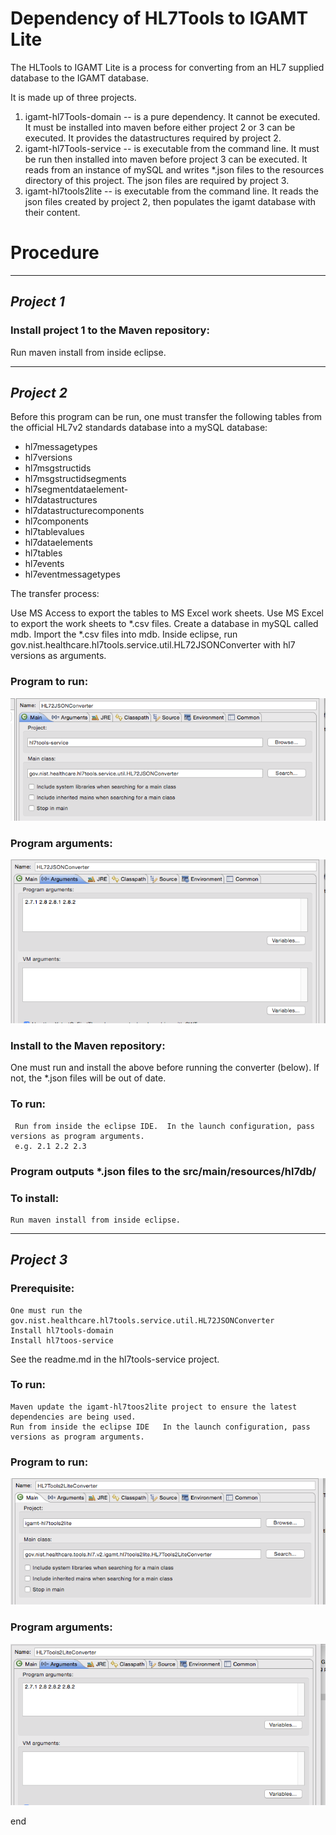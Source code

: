 # Dependency of HL7Tools to IGAMT Lite

The HLTools to IGAMT Lite is a process for converting from an HL7 supplied database to the IGAMT database.

It is made up of three projects.

 1. igamt-hl7Tools-domain -- is a pure dependency.  It cannot be executed.  It must be installed into maven before either
project 2 or 3 can be executed. It provides the datastructures required by project 2.
 2. igamt-hl7Tools-service -- is executable from the command line.  It must be run then installed into maven before project 3 can be executed.  It reads from an instance of mySQL and writes *.json files to the 
resources directory of this project. The json files are required by project 3.
 3. igamt-hl7tools2lite -- is executable from the command line.  It reads the json files created by project 2, then populates the igamt database with their content.

# Procedure

***
## _Project 1_
### Install project 1 to the Maven repository:
Run maven install from inside eclipse.

***
## _Project 2_
Before this program can be run, one must transfer the following tables from the official HL7v2 standards database into a
mySQL database: 
* hl7messagetypes
* hl7versions
* hl7msgstructids
* hl7msgstructidsegments
* hl7segmentdataelement-
* hl7datastructures
* hl7datastructurecomponents
* hl7components
* hl7tablevalues
* hl7dataelements
* hl7tables
* hl7events
* hl7eventmessagetypes
	
The transfer process:

Use MS Access to export the tables to MS Excel work sheets.
Use MS Excel to export the work sheets to *.csv files.
Create a database in mySQL called mdb.
Import the *.csv files into mdb.
Inside eclipse, run gov.nist.healthcare.hl7tools.service.util.HL72JSONConverter with hl7 versions as arguments.
### Program to run:
![Program to run](img/program22run.png)
### Program arguments:
![Program arguments](img/program2args.png)

### Install to the Maven repository:

One must run and install the above before running the converter (below). If not, the *.json files will be out of date.

### To run:
	 Run from inside the eclipse IDE.  In the launch configuration, pass versions as program arguments.
	 e.g. 2.1 2.2 2.3 
	
### Program outputs *.json files to the src/main/resources/hl7db/<version>

### To install:
	Run maven install from inside eclipse.

***
## _Project 3_
### Prerequisite:
	One must run the gov.nist.healthcare.hl7tools.service.util.HL72JSONConverter
	Install hl7tools-domain
	Install hl7toos-service
See the readme.md in the hl7tools-service project.
	

### To run:
	Maven update the igamt-hl7toos2lite project to ensure the latest dependencies are being used.
	Run from inside the eclipse IDE   In the launch configuration, pass versions as program arguments.
### Program to run:
![Program to run](img/program32run.png)
### Program arguments:
![Program arguments](img/program3args.png)

end
 